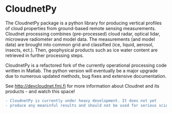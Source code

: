 # CloudnetPy
The CloudnetPy package is a python library for producing vertical profiles of cloud properties from ground-based remote sensing measurements. Cloudnet processing combines (pre-processed) cloud radar, optical lidar, microwave radiometer and model data. The measurements (and model data) are brought into common grid and classified (ice, liquid, aerosol, insects, ect.). Then, geophysical products such as ice water content are retrieved in further processing steps.

CloudnetPy is a refactored fork of the currently operational processing code written in Matlab.
The python version will eventually be a major upgrade due to numerous updated methods, bug fixes and extensive documentation.

See http://devcloudnet.fmi.fi for more information about Cloudnet and its products - and watch this space!

```diff
- CloudnetPy is currently under heavy development. It does not yet 
- produce any meaninful results and should not be used for serious scientific work.
```
